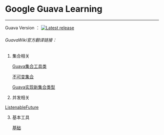 # Google Guava Learning 

------
Guava Version ： [![Latest release](https://img.shields.io/github/release/google/guava.svg)](https://github.com/google/guava/releases/latest)

###### GuavaWiki官方翻译链接：

1. 集合相关

   [Guava集合工具类](https://github.com/Ubisoft-potato/Guava-Learning/blob/master/doc/CollectionUtilities.md)

   [不可变集合](https://github.com/Ubisoft-potato/Guava-Learning/blob/master/doc/ImmutableCollection.md)

   [Guava实现新集合类型](https://github.com/Ubisoft-potato/Guava-Learning/blob/master/doc/NewCollectionType.md)

2. 并发相关
   
[ListenableFuture](https://github.com/Ubisoft-potato/Guava-Learning/blob/master/doc/concurrency.md)
   
3. 基本工具

   [基础](https://github.com/Ubisoft-potato/Guava-Learning/blob/master/doc/basic.md)

